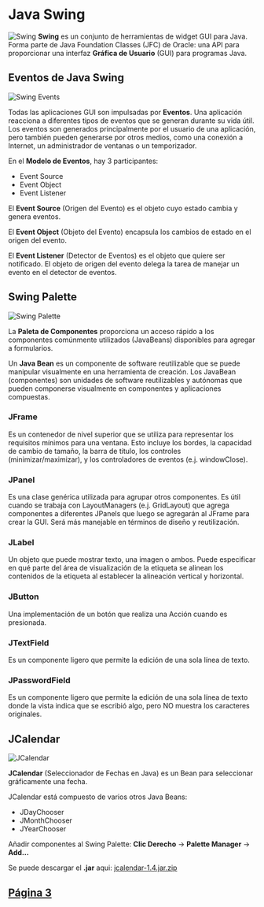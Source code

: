 # Java Swing
![Swing](https://upload.wikimedia.org/wikipedia/commons/c/cc/Gui-widgets.png)
**Swing** es un conjunto de herramientas de widget GUI para Java. Forma parte de Java Foundation Classes (JFC) de Oracle: una API para proporcionar una interfaz **Gráfica de Usuario** (GUI) para programas Java.


## Eventos de Java Swing
![Swing Events](https://docs.oracle.com/javase/tutorial/figures/uiswing/events/2eventsource.gif)

Todas las aplicaciones GUI son impulsadas por **Eventos**. Una aplicación reacciona a diferentes tipos de eventos que se generan durante su vida útil. Los eventos son generados principalmente por el usuario de una aplicación, pero también pueden generarse por otros medios, como una conexión a Internet, un administrador de ventanas o un temporizador.

En el **Modelo de Eventos**, hay 3 participantes:

* Event Source
* Event Object
* Event Listener

El **Event Source** (Origen del Evento) es el objeto cuyo estado cambia y genera eventos. 

El **Event Object** (Objeto del Evento) encapsula los cambios de estado en el origen del evento. 

El **Event Listener** (Detector de Eventos) es el objeto que quiere ser notificado. El objeto de origen del evento delega la tarea de manejar un evento en el detector de eventos.


## Swing Palette
![Swing Palette](https://netbeans.org/images_www/v7/3/features/client-swing-palette-full.png)

La **Paleta de Componentes** proporciona un acceso rápido a los componentes comúnmente utilizados (JavaBeans) disponibles para agregar a formularios.

Un **Java Bean** es un componente de software reutilizable que se puede manipular visualmente en una herramienta de creación.
Los JavaBean (componentes) son unidades de software reutilizables y autónomas que pueden componerse visualmente en componentes y aplicaciones compuestas.

### JFrame
Es un contenedor de nivel superior que se utiliza para representar los requisitos mínimos para una ventana. 
Esto incluye los bordes, la capacidad de cambio de tamaño, la barra de título, los controles (minimizar/maximizar), y los controladores de eventos (e.j. windowClose).

### JPanel
Es una clase genérica utilizada para agrupar otros componentes.
Es útil cuando se trabaja con LayoutManagers (e.j. GridLayout) que agrega componentes a diferentes JPanels que luego se agregarán al JFrame para crear la GUI. 
Será más manejable en términos de diseño y reutilización.


### JLabel
Un objeto que puede mostrar texto, una imagen o ambos. Puede especificar en qué parte del área de visualización de la etiqueta se alinean los contenidos de la etiqueta al establecer la alineación vertical y horizontal.

### JButton
Una implementación de un botón que realiza una Acción cuando es presionada.

### JTextField
Es un componente ligero que permite la edición de una sola línea de texto.

### JPasswordField
Es un componente ligero que permite la edición de una sola línea de texto donde la vista indica que se escribió algo, pero NO muestra los caracteres originales.

## JCalendar
![JCalendar](https://i.stack.imgur.com/3Fv5y.png)

**JCalendar** (Seleccionador de Fechas en Java) es un Bean para seleccionar gráficamente una fecha. 

JCalendar está compuesto de varios otros Java Beans: 

* JDayChooser
* JMonthChooser 
* JYearChooser

Añadir componentes al Swing Palette: **Clic Derecho** -> **Palette Manager** -> **Add...**

Se puede descargar el **.jar** aqui: 
[jcalendar-1.4.jar.zip](http://www.toedter.com/download/jcalendar-1.4.zip)


## [Página 3](/Talleres/JavaSQLite/Page3.md)